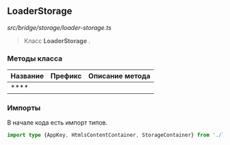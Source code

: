 ## LoaderStorage

_src/bridge/storage/loader-storage.ts_

> Класс **LoaderStorage** .

### Методы класса

| Название       | Префикс | Описание метода |
|----------------|---------|-----------------|
| ****           |         |                 |

### Импорты

В начале кода есть импорт типов.

```ts
import type {AppKey, HtmlsContentContainer, StorageContainer} from './loader-storage.types';
```
